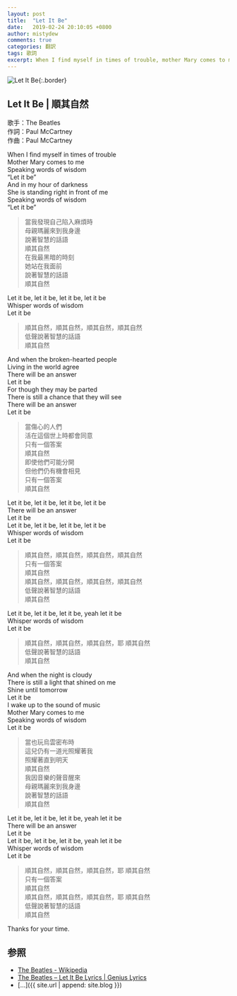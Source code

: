```yaml
---
layout: post
title:  "Let It Be"
date:   2019-02-24 20:10:05 +0800
author: mistydew
comments: true
categories: 翻訳
tags: 歌詞
excerpt: When I find myself in times of trouble, mother Mary comes to me, speaking words of wisdom, Let it be.
---
```

![Let It Be](https://raw.githubusercontent.com/mistydew/misc/master/cover/Let%20It%20Be.jpg){:.border}

## Let It Be | 順其自然

歌手：The Beatles<br>
作詞：Paul McCartney<br>
作曲：Paul McCartney

When I find myself in times of trouble<br>
Mother Mary comes to me<br>
Speaking words of wisdom<br>
“Let it be”<br>
And in my hour of darkness<br>
She is standing right in front of me<br>
Speaking words of wisdom<br>
“Let it be”

> 當我發現自己陷入麻煩時<br>
> 母親瑪麗來到我身邊<br>
> 說著智慧的話語<br>
> 順其自然<br>
> 在我最黑暗的時刻<br>
> 她站在我面前<br>
> 說著智慧的話語<br>
> 順其自然

Let it be, let it be, let it be, let it be<br>
Whisper words of wisdom<br>
Let it be

> 順其自然，順其自然，順其自然，順其自然<br>
> 低聲說著智慧的話語<br>
> 順其自然

And when the broken-hearted people<br>
Living in the world agree<br>
There will be an answer<br>
Let it be<br>
For though they may be parted<br>
There is still a chance that they will see<br>
There will be an answer<br>
Let it be

> 當傷心的人們<br>
> 活在這個世上時都會同意<br>
> 只有一個答案<br>
> 順其自然<br>
> 即使他們可能分開<br>
> 但他們仍有機會相見<br>
> 只有一個答案<br>
> 順其自然

Let it be, let it be, let it be, let it be<br>
There will be an answer<br>
Let it be<br>
Let it be, let it be, let it be, let it be<br>
Whisper words of wisdom<br>
Let it be

> 順其自然，順其自然，順其自然，順其自然<br>
> 只有一個答案<br>
> 順其自然<br>
> 順其自然，順其自然，順其自然，順其自然<br>
> 低聲說著智慧的話語<br>
> 順其自然

Let it be, let it be, let it be, yeah let it be<br>
Whisper words of wisdom<br>
Let it be

> 順其自然，順其自然，順其自然，耶 順其自然<br>
> 低聲說著智慧的話語<br>
> 順其自然

And when the night is cloudy<br>
There is still a light that shined on me<br>
Shine until tomorrow<br>
Let it be<br>
I wake up to the sound of music<br>
Mother Mary comes to me<br>
Speaking words of wisdom<br>
Let it be

> 當也玩烏雲密布時<br>
> 這兒仍有一道光照耀著我<br>
> 照耀著直到明天<br>
> 順其自然<br>
> 我因音樂的聲音醒來<br>
> 母親瑪麗來到我身邊<br>
> 說著智慧的話語<br>
> 順其自然

Let it be, let it be, let it be, yeah let it be<br>
There will be an answer<br>
Let it be<br>
Let it be, let it be, let it be, yeah let it be<br>
Whisper words of wisdom<br>
Let it be

> 順其自然，順其自然，順其自然，耶 順其自然<br>
> 只有一個答案<br>
> 順其自然<br>
> 順其自然，順其自然，順其自然，耶 順其自然<br>
> 低聲說著智慧的話語<br>
> 順其自然

Thanks for your time.

## 参照
* [The Beatles - Wikipedia](https://en.wikipedia.org/wiki/The_Beatles)
* [The Beatles – Let It Be Lyrics \| Genius Lyrics](https://genius.com/The-beatles-let-it-be-lyrics)
* [...]({{ site.url | append: site.blog }})
